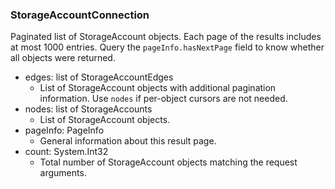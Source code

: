 ### StorageAccountConnection
Paginated list of StorageAccount objects. Each page of the results includes at most 1000 entries. Query the `pageInfo.hasNextPage` field to know whether all objects were returned.

- edges: list of StorageAccountEdges
  - List of StorageAccount objects with additional pagination information. Use `nodes` if per-object cursors are not needed.
- nodes: list of StorageAccounts
  - List of StorageAccount objects.
- pageInfo: PageInfo
  - General information about this result page.
- count: System.Int32
  - Total number of StorageAccount objects matching the request arguments.
